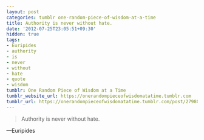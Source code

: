 ```yaml
---
layout: post
categories: tumblr one-random-piece-of-wisdom-at-a-time
title: Authority is never without hate.
date: '2012-07-25T23:05:51+09:30'
hidden: true
tags:
- Euripides
- authority
- is
- never
- without
- hate
- quote
- wisdom
tumblr: One Random Piece of Wisdom at a Time
tumblr_website_url: https://onerandompieceofwisdomatatime.tumblr.com
tumblr_url: https://onerandompieceofwisdomatatime.tumblr.com/post/27980007001/authority-is-never-without-hate
---
```

> Authority is never without hate.

—Euripides&nbsp;
